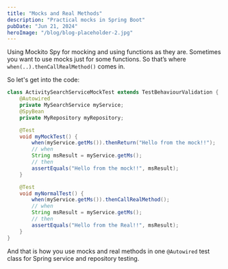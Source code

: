 ```yaml
---
title: "Mocks and Real Methods"
description: "Practical mocks in Spring Boot"
pubDate: "Jun 21, 2024"
heroImage: "/blog/blog-placeholder-2.jpg"
---
```


Using Mockito Spy for mocking and using functions as they are. Sometimes you want to use mocks just for some functions. So that’s where `when(..).thenCallRealMethod()` comes in.

So let's get into the code:

```java
class ActivitySearchServiceMockTest extends TestBehaviourValidation {
    @Autowired
    private MySearchService myService;
    @SpyBean
    private MyRepository myRepository;

    @Test
    void myMockTest() {
        when(myService.getMs()).thenReturn("Hello from the mock!!");
        // when
        String msResult = myService.getMs();
        // then
        assertEquals("Hello from the mock!!", msResult);
    }

    @Test
    void myNormalTest() {
        when(myService.getMs()).thenCallRealMethod();
        // when
        String msResult = myService.getMs();
        // then
        assertEquals("Hello from the Real!!", msResult);
    }
}
```

And that is how you use mocks and real methods in one `@Autowired` test class for Spring service and repository testing.
